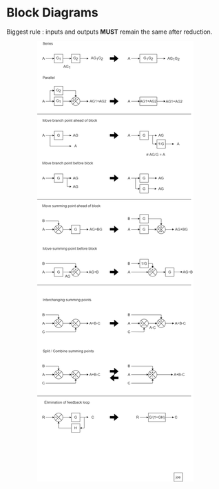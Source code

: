 # Block Diagrams

Biggest rule : inputs and outputs **MUST** remain the same after reduction.

<p align="center">
  <img width="auto" height="auto" src="./assets/blockdiagram.png">
</p>

